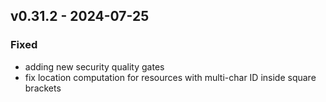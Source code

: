 ## v0.31.2 - 2024-07-25
### Fixed
* adding new security quality gates
* fix location computation for resources with multi-char ID inside square brackets